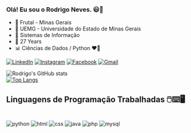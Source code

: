 

### Olá! Eu sou o Rodrigo Neves. 😃🤙

-  📍 Frutal - Minas Gerais
- 🏫 UEMG - Universidade do Estado de Minas Gerais
- 📖 Sistemas de Informação
- 👨 27 Years
- 📊 Ciências de Dados / Python ❤️‍🔥


[![LinkedIn](https://img.shields.io/badge/LinkedIn-0077B5?style=for-the-badge&logo=linkedin&logoColor=white)](https://www.linkedin.com/in/rodrigo-neves-trindade-b98126192/)
[![Instagram](https://img.shields.io/badge/Instagram-E4405F?style=for-the-badge&logo=instagram&logoColor=white)](https://www.instagram.com/rnevest13/)
[![Facebook](https://img.shields.io/badge/Facebook-1877F2?style=for-the-badge&logo=facebook&logoColor=white)](https://www.facebook.com/rodrigo.neves.3994/)
[![Gmail](https://img.shields.io/badge/Gmail-D14836?style=for-the-badge&logo=gmail&logoColor=white)](mailto:contatorafaballerini@gmail.com)

![Rodrigo's GitHub stats](https://github-readme-stats.vercel.app/api?username=rodrigonevest&show_icons=true&theme=onedark)</br>
[![Top Langs](https://github-readme-stats.vercel.app/api/top-langs/?username=rodrigonevest&layout=compact&theme=onedark)](https://github.com/rodrigonevest/github-readme-stats)

## Linguagens de Programação Trabalhadas 🖱️⌨️🖥️</br>

<div style="display: inline_block"></br>
   <img align="center" alt="python" src="https://img.shields.io/badge/Python-3776AB?style=for-the-badge&logo=python&logoColor=white">   
   <img align="center" alt="html" src="https://img.shields.io/badge/HTML5-E34F26?style=for-the-badge&logo=html5&logoColor=white">  
  <img align="center" alt="css" src="https://img.shields.io/badge/CSS3-1572B6?style=for-the-badge&logo=css3&logoColor=white">
  <img align="center" alt="java" src="https://img.shields.io/badge/Java-ED8B00?style=for-the-badge&logo=java&logoColor=white">
  <img align="center" alt="php" src="https://img.shields.io/badge/PHP-777BB4?style=for-the-badge&logo=php&logoColor=white">
  <img align="center" alt="mysql" src="https://img.shields.io/badge/MySQL-00000F?style=for-the-badge&logo=mysql&logoColor=white">

   
</div>
